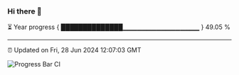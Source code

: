 ### Hi there 👋

⏳ Year progress { ██████████████▁▁▁▁▁▁▁▁▁▁▁▁▁▁▁▁ } 49.05 %

---

⏰ Updated on Fri, 28 Jun 2024 12:07:03 GMT

![Progress Bar CI](https://github.com/liununu/liununu/workflows/Progress%20Bar%20CI/badge.svg)
